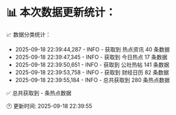 📊 本次数据更新统计：
==========================

📈 数据分类统计：
- 2025-09-18 22:39:44,287 - INFO - 获取到 热点资讯 40 条数据
- 2025-09-18 22:39:47,345 - INFO - 获取到 今日热点 17 条数据
- 2025-09-18 22:39:50,651 - INFO - 获取到 公社热帖 141 条数据
- 2025-09-18 22:39:53,758 - INFO - 获取到 财经日历 82 条数据
- 2025-09-18 22:39:55,184 - INFO - 总共获取到 280 条热点数据

✅ 总共获取到 - 条热点数据

🕐 更新时间: 2025-09-18 22:39:55
